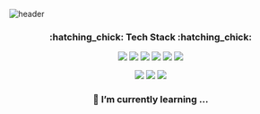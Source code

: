 ![header](https://capsule-render.vercel.app/api?type=egg&color=auto&height=300&section=header&text=SeungwonPark&fontSize=70)

<h3 align="center"><b>:hatching_chick: Tech Stack :hatching_chick:</b></h3>
<p align="center">
  <img src="https://img.shields.io/badge/-Python-000000?style=flat&logo=Python"/>
  <img src="https://img.shields.io/badge/-C-A8B9CC?style=flat&logo=C"/>
  <img src="https://img.shields.io/badge/-C++-00599C?style=flat&logo=C++"/>
  <img src="https://img.shields.io/badge/-HTML5-E34F26?style=flat&logo=HTML5"/>
  <img src="https://img.shields.io/badge/-CSS3-1572B6?style=flat&logo=CSS3"/>
  <img src="https://img.shields.io/badge/-R-276DC3?style=flat&logo=R"/>
</p>
<p align="center">
  <img src="https://img.shields.io/badge/-Django-092E20?style=flat&logo=Django"/>
  <img src="https://img.shields.io/badge/-openCV-5C3EE8?style=flat&logo=openCV"/>
  <img src="https://img.shields.io/badge/-Selenium-43B02A?style=flat&logo=Selenium"/>
</p>

<h3 align="center"><b>🌱 I’m currently learning ...</b></h3>



<!--
**PWinwon/PWinwon** is a ✨ _special_ ✨ repository because its `README.md` (this file) appears on your GitHub profile.

Here are some ideas to get you started:

- 🔭 I’m currently working on ...
- 🌱 I’m currently learning ...
- 👯 I’m looking to collaborate on ...
- 🤔 I’m looking for help with ...
- 💬 Ask me about ...
- 📫 How to reach me: ...
- 😄 Pronouns: ...
- ⚡ Fun fact: ...
-->

